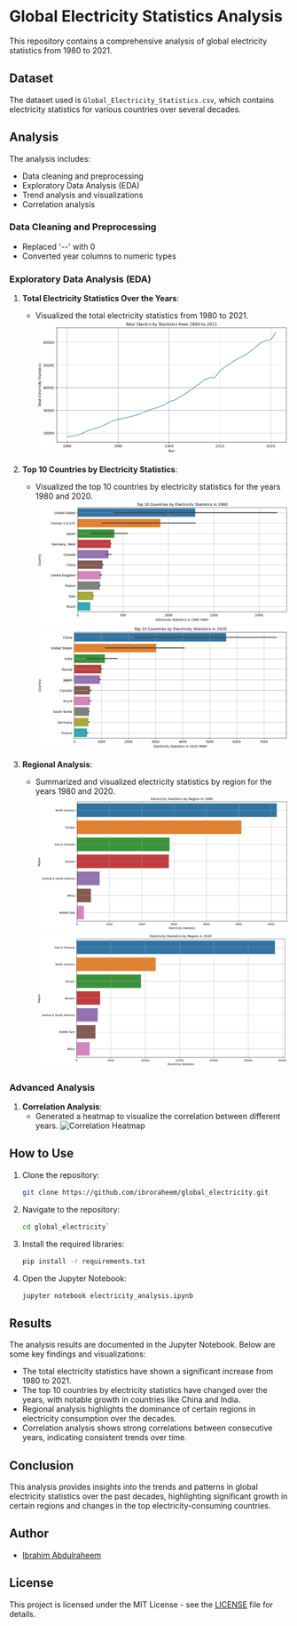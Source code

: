 # Global Electricity Statistics Analysis

This repository contains a comprehensive analysis of global electricity statistics from 1980 to 2021.

## Dataset

The dataset used is `Global_Electricity_Statistics.csv`, which contains electricity statistics for various countries over several decades.

## Analysis

The analysis includes:
- Data cleaning and preprocessing
- Exploratory Data Analysis (EDA)
- Trend analysis and visualizations
- Correlation analysis

### Data Cleaning and Preprocessing

- Replaced '--' with 0
- Converted year columns to numeric types

### Exploratory Data Analysis (EDA)

1. **Total Electricity Statistics Over the Years**:
   - Visualized the total electricity statistics from 1980 to 2021.
   ![Total Electricity Statistics](images/total_electricity_stats.png)

2. **Top 10 Countries by Electricity Statistics**:
   - Visualized the top 10 countries by electricity statistics for the years 1980 and 2020.
   ![Top 10 Countries in 1980](images/top10_1980.png)
   ![Top 10 Countries in 2020](images/top10_2020.png)

3. **Regional Analysis**:
   - Summarized and visualized electricity statistics by region for the years 1980 and 2020.
   ![Electricity Statistics by Region in 1980](images/region_1980.png)
   ![Electricity Statistics by Region in 2020](images/region_2020.png)

### Advanced Analysis

1. **Correlation Analysis**:
   - Generated a heatmap to visualize the correlation between different years.
   ![Correlation Heatmap](images/corellation.png)

## How to Use

1. Clone the repository:
    ```bash
    git clone https://github.com/ibroraheem/global_electricity.git
    ```
2. Navigate to the repository:
    ```bash
    cd global_electricity`
    ```
3. Install the required libraries:
    ```bash
    pip install -r requirements.txt
    ```
4. Open the Jupyter Notebook:
    ```bash
    jupyter notebook electricity_analysis.ipynb
    ```

## Results

The analysis results are documented in the Jupyter Notebook. Below are some key findings and visualizations:

- The total electricity statistics have shown a significant increase from 1980 to 2021.
- The top 10 countries by electricity statistics have changed over the years, with notable growth in countries like China and India.
- Regional analysis highlights the dominance of certain regions in electricity consumption over the decades.
- Correlation analysis shows strong correlations between consecutive years, indicating consistent trends over time.

## Conclusion

This analysis provides insights into the trends and patterns in global electricity statistics over the past decades, highlighting significant growth in certain regions and changes in the top electricity-consuming countries.

## Author

- [Ibrahim Abdulraheem](https://github.com/ibroraheem)

## License

This project is licensed under the MIT License - see the [LICENSE](LICENSE) file for details.
